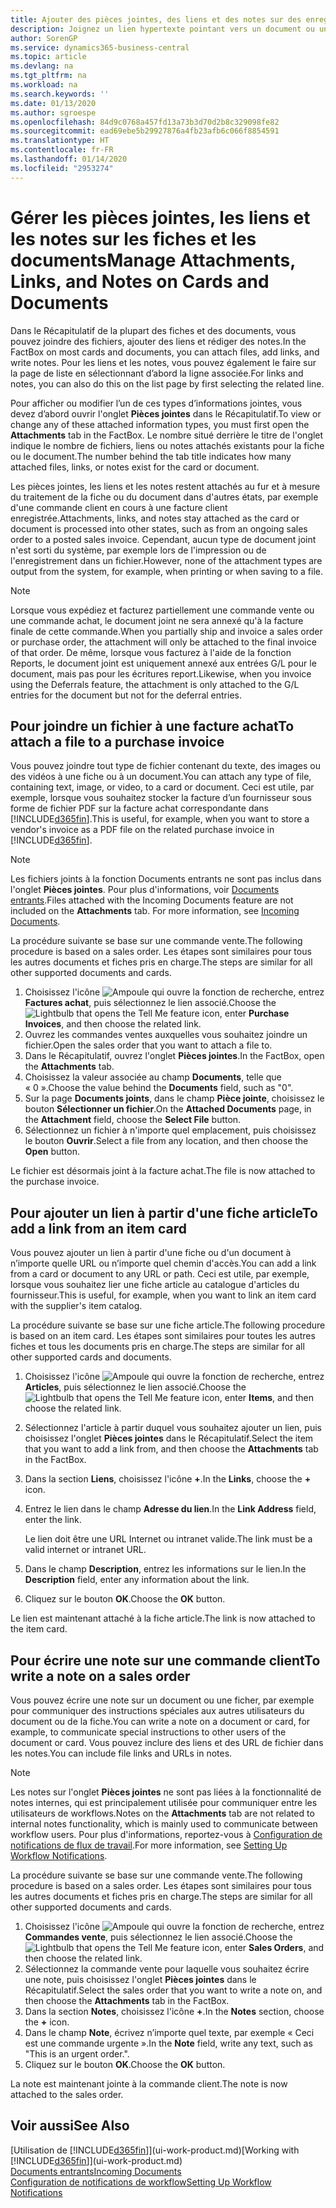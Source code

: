 ```yaml
---
title: Ajouter des pièces jointes, des liens et des notes sur des enregistrements | Microsoft Docs
description: Joignez un lien hypertexte pointant vers un document ou un site Web à un enregistrement spécifique, tel qu'une fiche client ou un document.
author: SorenGP
ms.service: dynamics365-business-central
ms.topic: article
ms.devlang: na
ms.tgt_pltfrm: na
ms.workload: na
ms.search.keywords: ''
ms.date: 01/13/2020
ms.author: sgroespe
ms.openlocfilehash: 84d9c0768a457fd13a73b3d70d2b8c329098fe82
ms.sourcegitcommit: ead69ebe5b29927876a4fb23afb6c066f8854591
ms.translationtype: HT
ms.contentlocale: fr-FR
ms.lasthandoff: 01/14/2020
ms.locfileid: "2953274"
---
```

# <a name="manage-attachments-links-and-notes-on-cards-and-documents"></a><span data-ttu-id="8fb9f-103">Gérer les pièces jointes, les liens et les notes sur les fiches et les documents</span><span class="sxs-lookup"><span data-stu-id="8fb9f-103">Manage Attachments, Links, and Notes on Cards and Documents</span></span>

<span data-ttu-id="8fb9f-104">Dans le Récapitulatif de la plupart des fiches et des documents, vous pouvez joindre des fichiers, ajouter des liens et rédiger des notes.</span><span class="sxs-lookup"><span data-stu-id="8fb9f-104">In the FactBox on most cards and documents, you can attach files, add links, and write notes.</span></span> <span data-ttu-id="8fb9f-105">Pour les liens et les notes, vous pouvez également le faire sur la page de liste en sélectionnant d’abord la ligne associée.</span><span class="sxs-lookup"><span data-stu-id="8fb9f-105">For links and notes, you can also do this on the list page by first selecting the related line.</span></span>

<span data-ttu-id="8fb9f-106">Pour afficher ou modifier l’un de ces types d’informations jointes, vous devez d’abord ouvrir l'onglet **Pièces jointes** dans le Récapitulatif.</span><span class="sxs-lookup"><span data-stu-id="8fb9f-106">To view or change any of these attached information types, you must first open the **Attachments** tab in the FactBox.</span></span> <span data-ttu-id="8fb9f-107">Le nombre situé derrière le titre de l'onglet indique le nombre de fichiers, liens ou notes attachés existants pour la fiche ou le document.</span><span class="sxs-lookup"><span data-stu-id="8fb9f-107">The number behind the tab title indicates how many attached files, links, or notes exist for the card or document.</span></span>

<span data-ttu-id="8fb9f-108">Les pièces jointes, les liens et les notes restent attachés au fur et à mesure du traitement de la fiche ou du document dans d'autres états, par exemple d'une commande client en cours à une facture client enregistrée.</span><span class="sxs-lookup"><span data-stu-id="8fb9f-108">Attachments, links, and notes stay attached as the card or document is processed into other states, such as from an ongoing sales order to a posted sales invoice.</span></span> <span data-ttu-id="8fb9f-109">Cependant, aucun type de document joint n'est sorti du système, par exemple lors de l'impression ou de l'enregistrement dans un fichier.</span><span class="sxs-lookup"><span data-stu-id="8fb9f-109">However, none of the attachment types are output from the system, for example, when printing or when saving to a file.</span></span>

> [!NOTE]
> <span data-ttu-id="8fb9f-110">Lorsque vous expédiez et facturez partiellement une commande vente ou une commande achat, le document joint ne sera annexé qu'à la facture finale de cette commande.</span><span class="sxs-lookup"><span data-stu-id="8fb9f-110">When you partially ship and invoice a sales order or purchase order, the attachment will only be attached to the final invoice of that order.</span></span> <span data-ttu-id="8fb9f-111">De même, lorsque vous facturez à l'aide de la fonction Reports, le document joint est uniquement annexé aux entrées G/L pour le document, mais pas pour les écritures report.</span><span class="sxs-lookup"><span data-stu-id="8fb9f-111">Likewise, when you invoice using the Deferrals feature, the attachment is only attached to the G/L entries for the document but not for the deferral entries.</span></span>

## <a name="to-attach-a-file-to-a-purchase-invoice"></a><span data-ttu-id="8fb9f-112">Pour joindre un fichier à une facture achat</span><span class="sxs-lookup"><span data-stu-id="8fb9f-112">To attach a file to a purchase invoice</span></span>
<span data-ttu-id="8fb9f-113">Vous pouvez joindre tout type de fichier contenant du texte, des images ou des vidéos à une fiche ou à un document.</span><span class="sxs-lookup"><span data-stu-id="8fb9f-113">You can attach any type of file, containing text, image, or video, to a card or document.</span></span> <span data-ttu-id="8fb9f-114">Ceci est utile, par exemple, lorsque vous souhaitez stocker la facture d’un fournisseur sous forme de fichier PDF sur la facture achat correspondante dans [!INCLUDE[d365fin](includes/d365fin_md.md)].</span><span class="sxs-lookup"><span data-stu-id="8fb9f-114">This is useful, for example, when you want to store a vendor's invoice as a PDF file on the related purchase invoice in [!INCLUDE[d365fin](includes/d365fin_md.md)].</span></span>

> [!NOTE]
> <span data-ttu-id="8fb9f-115">Les fichiers joints à la fonction Documents entrants ne sont pas inclus dans l'onglet **Pièces jointes**. Pour plus d'informations, voir [Documents entrants](across-income-documents.md).</span><span class="sxs-lookup"><span data-stu-id="8fb9f-115">Files attached with the Incoming Documents feature are not included on the **Attachments** tab. For more information, see [Incoming Documents](across-income-documents.md).</span></span>

<span data-ttu-id="8fb9f-116">La procédure suivante se base sur une commande vente.</span><span class="sxs-lookup"><span data-stu-id="8fb9f-116">The following procedure is based on a sales order.</span></span> <span data-ttu-id="8fb9f-117">Les étapes sont similaires pour tous les autres documents et fiches pris en charge.</span><span class="sxs-lookup"><span data-stu-id="8fb9f-117">The steps are similar for all other supported documents and cards.</span></span>

1. <span data-ttu-id="8fb9f-118">Choisissez l'icône ![Ampoule qui ouvre la fonction de recherche](media/ui-search/search_small.png "Dites-moi ce que vous voulez faire"), entrez **Factures achat**, puis sélectionnez le lien associé.</span><span class="sxs-lookup"><span data-stu-id="8fb9f-118">Choose the ![Lightbulb that opens the Tell Me feature](media/ui-search/search_small.png "Tell me what you want to do") icon, enter **Purchase Invoices**, and then choose the related link.</span></span>
2. <span data-ttu-id="8fb9f-119">Ouvrez les commandes ventes auxquelles vous souhaitez joindre un fichier.</span><span class="sxs-lookup"><span data-stu-id="8fb9f-119">Open the sales order that you want to attach a file to.</span></span>
3. <span data-ttu-id="8fb9f-120">Dans le Récapitulatif, ouvrez l'onglet **Pièces jointes**.</span><span class="sxs-lookup"><span data-stu-id="8fb9f-120">In the FactBox, open the **Attachments** tab.</span></span>
4. <span data-ttu-id="8fb9f-121">Choisissez la valeur associée au champ **Documents**, telle que « 0 ».</span><span class="sxs-lookup"><span data-stu-id="8fb9f-121">Choose the value behind the **Documents** field, such as "0".</span></span>
5. <span data-ttu-id="8fb9f-122">Sur la page **Documents joints**, dans le champ **Pièce jointe**, choisissez le bouton **Sélectionner un fichier**.</span><span class="sxs-lookup"><span data-stu-id="8fb9f-122">On the **Attached Documents** page, in the **Attachment** field, choose the **Select File** button.</span></span>
5. <span data-ttu-id="8fb9f-123">Sélectionnez un fichier à n'importe quel emplacement, puis choisissez le bouton **Ouvrir**.</span><span class="sxs-lookup"><span data-stu-id="8fb9f-123">Select a file from any location, and then choose the **Open** button.</span></span>

<span data-ttu-id="8fb9f-124">Le fichier est désormais joint à la facture achat.</span><span class="sxs-lookup"><span data-stu-id="8fb9f-124">The file is now attached to the purchase invoice.</span></span>

## <a name="to-add-a-link-from-an-item-card"></a><span data-ttu-id="8fb9f-125">Pour ajouter un lien à partir d'une fiche article</span><span class="sxs-lookup"><span data-stu-id="8fb9f-125">To add a link from an item card</span></span>
<span data-ttu-id="8fb9f-126">Vous pouvez ajouter un lien à partir d'une fiche ou d'un document à n’importe quelle URL ou n’importe quel chemin d'accès.</span><span class="sxs-lookup"><span data-stu-id="8fb9f-126">You can add a link from a card or document to any URL or path.</span></span> <span data-ttu-id="8fb9f-127">Ceci est utile, par exemple, lorsque vous souhaitez lier une fiche article au catalogue d'articles du fournisseur.</span><span class="sxs-lookup"><span data-stu-id="8fb9f-127">This is useful, for example, when you want to link an item card with the supplier's item catalog.</span></span>

<span data-ttu-id="8fb9f-128">La procédure suivante se base sur une fiche article.</span><span class="sxs-lookup"><span data-stu-id="8fb9f-128">The following procedure is based on an item card.</span></span> <span data-ttu-id="8fb9f-129">Les étapes sont similaires pour toutes les autres fiches et tous les documents pris en charge.</span><span class="sxs-lookup"><span data-stu-id="8fb9f-129">The steps are similar for all other supported cards and documents.</span></span>

1. <span data-ttu-id="8fb9f-130">Choisissez l'icône ![Ampoule qui ouvre la fonction de recherche](media/ui-search/search_small.png "Dites-moi ce que vous voulez faire"), entrez **Articles**, puis sélectionnez le lien associé.</span><span class="sxs-lookup"><span data-stu-id="8fb9f-130">Choose the ![Lightbulb that opens the Tell Me feature](media/ui-search/search_small.png "Tell me what you want to do") icon, enter **Items**, and then choose the related link.</span></span>
2. <span data-ttu-id="8fb9f-131">Sélectionnez l'article à partir duquel vous souhaitez ajouter un lien, puis choisissez l'onglet **Pièces jointes** dans le Récapitulatif.</span><span class="sxs-lookup"><span data-stu-id="8fb9f-131">Select the item that you want to add a link from, and then choose the **Attachments** tab in the FactBox.</span></span>
3. <span data-ttu-id="8fb9f-132">Dans la section **Liens**, choisissez l'icône **+**.</span><span class="sxs-lookup"><span data-stu-id="8fb9f-132">In the **Links**, choose the **+** icon.</span></span>
4. <span data-ttu-id="8fb9f-133">Entrez le lien dans le champ **Adresse du lien**.</span><span class="sxs-lookup"><span data-stu-id="8fb9f-133">In the **Link Address** field, enter the link.</span></span>

    <span data-ttu-id="8fb9f-134">Le lien doit être une URL Internet ou intranet valide.</span><span class="sxs-lookup"><span data-stu-id="8fb9f-134">The link must be a valid internet or intranet URL.</span></span>

5. <span data-ttu-id="8fb9f-135">Dans le champ **Description**, entrez les informations sur le lien.</span><span class="sxs-lookup"><span data-stu-id="8fb9f-135">In the **Description** field, enter any information about the link.</span></span>  
6. <span data-ttu-id="8fb9f-136">Cliquez sur le bouton **OK**.</span><span class="sxs-lookup"><span data-stu-id="8fb9f-136">Choose the **OK** button.</span></span>

<span data-ttu-id="8fb9f-137">Le lien est maintenant attaché à la fiche article.</span><span class="sxs-lookup"><span data-stu-id="8fb9f-137">The link is now attached to the item card.</span></span>  

## <a name="to-write-a-note-on-a-sales-order"></a><span data-ttu-id="8fb9f-138">Pour écrire une note sur une commande client</span><span class="sxs-lookup"><span data-stu-id="8fb9f-138">To write a note on a sales order</span></span>
<span data-ttu-id="8fb9f-139">Vous pouvez écrire une note sur un document ou une ficher, par exemple pour communiquer des instructions spéciales aux autres utilisateurs du document ou de la fiche.</span><span class="sxs-lookup"><span data-stu-id="8fb9f-139">You can write a note on a document or card, for example, to communicate special instructions to other users of the document or card.</span></span> <span data-ttu-id="8fb9f-140">Vous pouvez inclure des liens et des URL de fichier dans les notes.</span><span class="sxs-lookup"><span data-stu-id="8fb9f-140">You can include file links and URLs in notes.</span></span>

> [!NOTE]
> <span data-ttu-id="8fb9f-141">Les notes sur l'onglet **Pièces jointes** ne sont pas liées à la fonctionnalité de notes internes, qui est principalement utilisée pour communiquer entre les utilisateurs de workflows.</span><span class="sxs-lookup"><span data-stu-id="8fb9f-141">Notes on the **Attachments** tab are not related to internal notes functionality, which is mainly used to communicate between workflow users.</span></span> <span data-ttu-id="8fb9f-142">Pour plus d'informations, reportez-vous à [Configuration de notifications de flux de travail](across-setting-up-workflow-notifications.md).</span><span class="sxs-lookup"><span data-stu-id="8fb9f-142">For more information, see [Setting Up Workflow Notifications](across-setting-up-workflow-notifications.md).</span></span>

<span data-ttu-id="8fb9f-143">La procédure suivante se base sur une commande vente.</span><span class="sxs-lookup"><span data-stu-id="8fb9f-143">The following procedure is based on a sales order.</span></span> <span data-ttu-id="8fb9f-144">Les étapes sont similaires pour tous les autres documents et fiches pris en charge.</span><span class="sxs-lookup"><span data-stu-id="8fb9f-144">The steps are similar for all other supported documents and cards.</span></span>

1. <span data-ttu-id="8fb9f-145">Choisissez l'icône ![Ampoule qui ouvre la fonction de recherche](media/ui-search/search_small.png "Dites-moi ce que vous voulez faire"), entrez **Commandes vente**, puis sélectionnez le lien associé.</span><span class="sxs-lookup"><span data-stu-id="8fb9f-145">Choose the ![Lightbulb that opens the Tell Me feature](media/ui-search/search_small.png "Tell me what you want to do") icon, enter **Sales Orders**, and then choose the related link.</span></span>
2. <span data-ttu-id="8fb9f-146">Sélectionnez la commande vente pour laquelle vous souhaitez écrire une note, puis choisissez l'onglet **Pièces jointes** dans le Récapitulatif.</span><span class="sxs-lookup"><span data-stu-id="8fb9f-146">Select the sales order that you want to write a note on, and then choose the **Attachments** tab in the FactBox.</span></span>
3. <span data-ttu-id="8fb9f-147">Dans la section **Notes**, choisissez l'icône **+**.</span><span class="sxs-lookup"><span data-stu-id="8fb9f-147">In the **Notes** section, choose the **+** icon.</span></span>
4. <span data-ttu-id="8fb9f-148">Dans le champ **Note**, écrivez n’importe quel texte, par exemple « Ceci est une commande urgente ».</span><span class="sxs-lookup"><span data-stu-id="8fb9f-148">In the **Note** field, write any text, such as "This is an urgent order.".</span></span>
5. <span data-ttu-id="8fb9f-149">Cliquez sur le bouton **OK**.</span><span class="sxs-lookup"><span data-stu-id="8fb9f-149">Choose the **OK** button.</span></span>

<span data-ttu-id="8fb9f-150">La note est maintenant jointe à la commande client.</span><span class="sxs-lookup"><span data-stu-id="8fb9f-150">The note is now attached to the sales order.</span></span>

## <a name="see-also"></a><span data-ttu-id="8fb9f-151">Voir aussi</span><span class="sxs-lookup"><span data-stu-id="8fb9f-151">See Also</span></span>  
<span data-ttu-id="8fb9f-152">[Utilisation de [!INCLUDE[d365fin](includes/d365fin_md.md)]](ui-work-product.md)</span><span class="sxs-lookup"><span data-stu-id="8fb9f-152">[Working with [!INCLUDE[d365fin](includes/d365fin_md.md)]](ui-work-product.md)</span></span>  
[<span data-ttu-id="8fb9f-153">Documents entrants</span><span class="sxs-lookup"><span data-stu-id="8fb9f-153">Incoming Documents</span></span>](across-income-documents.md)  
[<span data-ttu-id="8fb9f-154">Configuration de notifications de workflow</span><span class="sxs-lookup"><span data-stu-id="8fb9f-154">Setting Up Workflow Notifications</span></span>](across-setting-up-workflow-notifications.md)  
